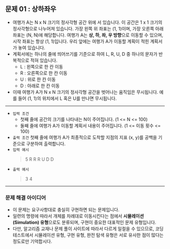 ## 문제 01 : 상하좌우
- 여행가 A는 N x N 크기의 정사각형 공간 위에 서 있습니다. 이 공간은 1 x 1 크기의 정사각형으로 나누어져 있습니다. 가장 왼쪽 위 좌표는 (1, 1)이며, 가장 오른쪽 아래 좌표는 (N, N)에 해당합니다. 여행가 A는 **상, 하, 좌, 우 방향**으로 이동할 수 있으며, 시작 좌표는 항상 (1, 1)입니다. 우리 앞에는 여행가 A가 이동할 계획이 적힌 계획서가 놓여 있습니다.
- 계획서에는 하나의 줄에 띄어쓰기를 기준으로 하여 L, R, U, D 중 하나의 문자가 반복적으로 적혀 있습니다.
  - L : 왼쪽으로 한 칸 이동
  - R : 오른쪽으로 한 칸 이동
  - U : 위로 한 칸 이동
  - D : 아래로 한 칸 이동
- 이때 여행가 A가 N x N 크기의 정사각형 공간을 벗어나는 움직임은 무시됩니다. 예를 들어 (1, 1)의 위치에서 L 혹은 U를 만나면 무시됩니다.
---
- `입력 조건`
  - 첫째 줄에 공간의 크기를 나타내는 N이 주어집니다. (1 <= N <= 100)
  - 둘째 줄에 여행가 A가 이동할 계획서 내용이 주어집니다. (1 <= 이동 횟수 <= 100)
- `출력 조건` 첫째 줄에 여행가 A가 최종적으로 도착할 지점의 지표 (x, y)를 공백을 기준으로 구분하여 출력합니다.
- `입력 예시`
  > 5
  > R R R U D D
- `출력 예시`
  > 3 4
---
### 문제 해결 아이디어
- 이 문제는 요구사항대로 충실히 구현하면 되는 문제입니다.
- 일련의 명령에 따라서 개체를 차례대로 이동시킨다는 점에서 **시뮬레이션(Simulation) 유형**으로도 분류되며, 구현이 중요한 대표적인 문제 유형입니다.
- 다만, 알고리즘 교재나 문제 풀이 사이트에 따라서 다르게 일컬을 수 있으므로, 코딩 테스트에서 시뮬레이션 유형, 구현 유형, 완전 탐색 유형은 서로 유사한 점이 많다는 정도로만 기억합시다.